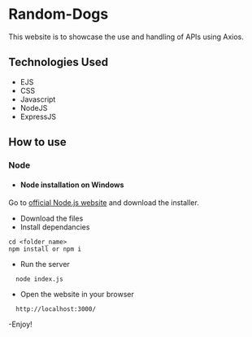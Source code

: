 # Random-Dogs
This website is to showcase the use and handling of APIs using Axios.
## Technologies Used
* EJS
* CSS
* Javascript
* NodeJS
* ExpressJS
## How to use
### Node
- #### Node installation on Windows
Go to [official Node.js website](https://nodejs.org/) and download the installer.
- Download the files
- Install dependancies
```
cd <folder_name>
npm install or npm i
```
- Run the server
```
  node index.js
```
- Open the website in your browser
```
  http://localhost:3000/
```
-Enjoy!
    

